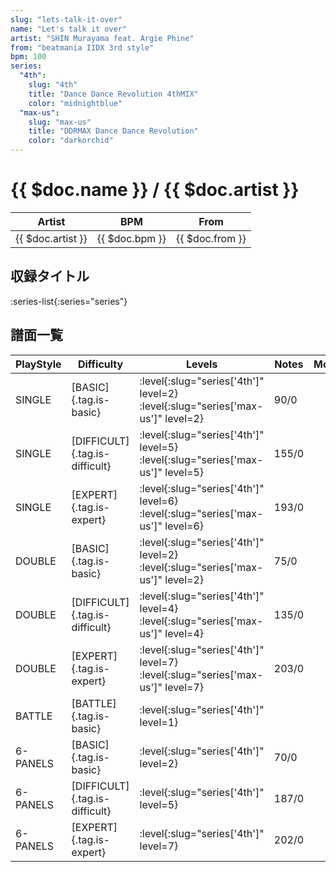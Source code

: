 ```yaml
---
slug: "lets-talk-it-over"
name: "Let's talk it over"
artist: "SHIN Murayama feat. Argie Phine"
from: "beatmania IIDX 3rd style"
bpm: 100
series:
  "4th":
    slug: "4th"
    title: "Dance Dance Revolution 4thMIX"
    color: "midnightblue"
  "max-us":
    slug: "max-us"
    title: "DDRMAX Dance Dance Revolution"
    color: "darkorchid"
---
```


# {{ $doc.name }} / {{ $doc.artist }}

|Artist|BPM|From|
|------|---|----|
|{{ $doc.artist }}|{{ $doc.bpm }}|{{ $doc.from }}|

## 収録タイトル

:series-list{:series="series"}

## 譜面一覧

|PlayStyle|Difficulty|Levels|Notes|Movie|
|---------|----------|------|-----|-----|
|SINGLE|[BASIC]{.tag.is-basic}|:level{:slug="series['4th']" level=2} :level{:slug="series['max-us']" level=2}|90/0||
|SINGLE|[DIFFICULT]{.tag.is-difficult}|:level{:slug="series['4th']" level=5} :level{:slug="series['max-us']" level=5}|155/0||
|SINGLE|[EXPERT]{.tag.is-expert}|:level{:slug="series['4th']" level=6} :level{:slug="series['max-us']" level=6}|193/0||
|DOUBLE|[BASIC]{.tag.is-basic}|:level{:slug="series['4th']" level=2} :level{:slug="series['max-us']" level=2}|75/0||
|DOUBLE|[DIFFICULT]{.tag.is-difficult}|:level{:slug="series['4th']" level=4} :level{:slug="series['max-us']" level=4}|135/0||
|DOUBLE|[EXPERT]{.tag.is-expert}|:level{:slug="series['4th']" level=7} :level{:slug="series['max-us']" level=7}|203/0||
|BATTLE|[BATTLE]{.tag.is-basic}|:level{:slug="series['4th']" level=1}|||
|6-PANELS|[BASIC]{.tag.is-basic}|:level{:slug="series['4th']" level=2}|70/0||
|6-PANELS|[DIFFICULT]{.tag.is-difficult}|:level{:slug="series['4th']" level=5}|187/0||
|6-PANELS|[EXPERT]{.tag.is-expert}|:level{:slug="series['4th']" level=7}|202/0||
